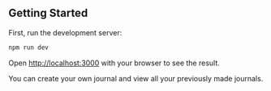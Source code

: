 ## Getting Started

First, run the development server:

```bash
npm run dev
```

Open [http://localhost:3000](http://localhost:3000) with your browser to see the result.

You can create your own journal and view all your previously made journals.
